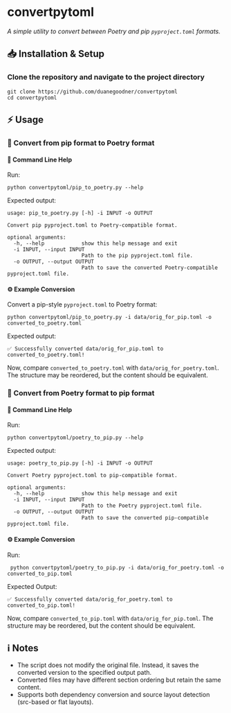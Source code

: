 # convertpytoml

*A simple utility to convert between Poetry and pip `pyproject.toml` formats.*


## 📥 Installation & Setup

### Clone the repository and navigate to the project directory
```shell
git clone https://github.com/duanegoodner/convertpytoml
cd convertpytoml
```

## ⚡ Usage

### 🔄 Convert from pip format to Poetry format

#### 📌 Command Line Help
Run:
```shell
python convertpytoml/pip_to_poetry.py --help
```
Expected output:
```shell
usage: pip_to_poetry.py [-h] -i INPUT -o OUTPUT

Convert pip pyproject.toml to Poetry-compatible format.

optional arguments:
  -h, --help            show this help message and exit
  -i INPUT, --input INPUT
                        Path to the pip pyproject.toml file.
  -o OUTPUT, --output OUTPUT
                        Path to save the converted Poetry-compatible pyproject.toml file.
```

#### ⚙️ Example Conversion

Convert a pip-style `pyproject.toml` to Poetry format:
```shell
python convertpytoml/pip_to_poetry.py -i data/orig_for_pip.toml -o converted_to_poetry.toml
```
Expected output:
```shell
✅ Successfully converted data/orig_for_pip.toml to converted_to_poetry.toml!
```

Now, compare `converted_to_poetry.toml` with `data/orig_for_poetry.toml`. The structure may be reordered, but the content should be equivalent.

### 🔁 Convert from Poetry format to pip format

#### 📌 Command Line Help
Run:
```shell
python convertpytoml/poetry_to_pip.py --help
```
Expected output:
```shell
usage: poetry_to_pip.py [-h] -i INPUT -o OUTPUT

Convert Poetry pyproject.toml to pip-compatible format.

optional arguments:
  -h, --help            show this help message and exit
  -i INPUT, --input INPUT
                        Path to the Poetry pyproject.toml file.
  -o OUTPUT, --output OUTPUT
                        Path to save the converted pip-compatible pyproject.toml file.
```

#### ⚙️ Example Conversion

Run:
```shell
 python convertpytoml/poetry_to_pip.py -i data/orig_for_poetry.toml -o converted_to_pip.toml
```
Expected Output:
```shell
✅ Successfully converted data/orig_for_poetry.toml to converted_to_pip.toml!
```

Now, compare `converted_to_pip.toml` with `data/orig_for_pip.toml`. The structure may be reordered, but the content should be equivalent.

## ℹ️ Notes

- The script does not modify the original file. Instead, it saves the converted version to the specified output path.
- Converted files may have different section ordering but retain the same content.
- Supports both dependency conversion and source layout detection (src-based or flat layouts).



